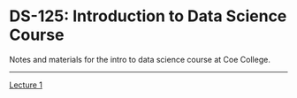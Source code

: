 # DS-125: Introduction to Data Science Course

Notes and materials for the intro to data science course at Coe College.

---

[Lecture 1](/lecture_01/lecture_01.slides.html)
